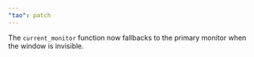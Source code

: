 ```yaml
---
"tao": patch
---
```


The `current_monitor` function now fallbacks to the primary monitor when the window is invisible.
